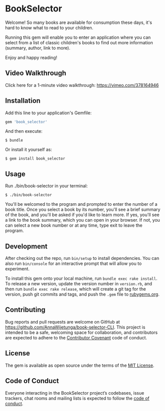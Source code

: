 # BookSelector

Welcome! So many books are available for consumption these days, it's hard to know what to read to your children. 

Running this gem will enable you to enter an application where you can select from a list of classic children's books to find out more information (summary, author, link to more). 

Enjoy and happy reading!

## Video Walkthrough

Click here for a 1-minute video walkthrough: https://vimeo.com/378164946

## Installation

Add this line to your application's Gemfile:

```ruby
gem 'book_selector'
```

And then execute:

    $ bundle

Or install it yourself as:

    $ gem install book_selector

## Usage

Run ./bin/book-selector in your terminal:

    $ ./bin/book-selector

You'll be welcomed to the program and prompted to enter the number of a book title. Once you select a book by its number, you'll see a brief summary of the book, and you'll be asked if you'd like to learn more. If yes, you'll see a link to the book summary, which you can open in your browser. If not, you can select a new book number or at any time, type exit to leave the program.

## Development

After checking out the repo, run `bin/setup` to install dependencies. You can also run `bin/console` for an interactive prompt that will allow you to experiment.

To install this gem onto your local machine, run `bundle exec rake install`. To release a new version, update the version number in `version.rb`, and then run `bundle exec rake release`, which will create a git tag for the version, push git commits and tags, and push the `.gem` file to [rubygems.org](https://rubygems.org).

## Contributing

Bug reports and pull requests are welcome on GitHub at https://github.com/AnnaWijetunga/book-selector-CLI. This project is intended to be a safe, welcoming space for collaboration, and contributors are expected to adhere to the [Contributor Covenant](http://contributor-covenant.org) code of conduct.

## License

The gem is available as open source under the terms of the [MIT License](https://opensource.org/licenses/MIT).

## Code of Conduct

Everyone interacting in the BookSelector project’s codebases, issue trackers, chat rooms and mailing lists is expected to follow the [code of conduct](https://github.com/<AnnaWijetunga>/book_selector/blob/master/CODE_OF_CONDUCT.md).
